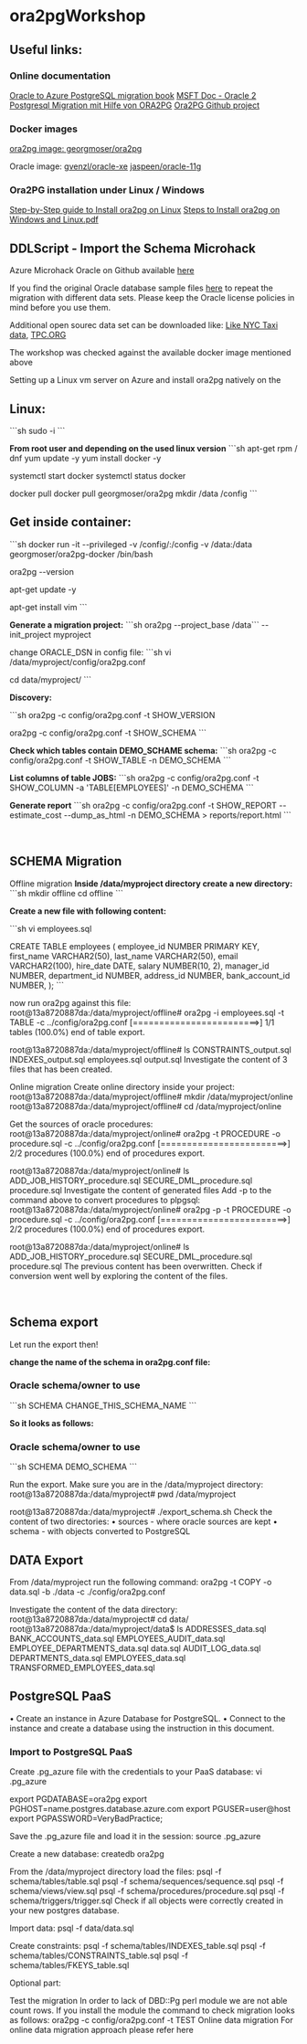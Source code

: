 # ora2pgWorkshop


## Useful links:


### Online documentation 

[Oracle to Azure PostgreSQL migration book](https://github.com/microsoft/OrcasNinjaTeam/blob/master/Oracle%20to%20PostgreSQL%20Migration%20Guide/Oracle%20to%20Azure%20Database%20for%20PostgreSQL%20Migration%20Guide.pdf)
[MSFT Doc - Oracle 2 Postgresql Migration mit Hilfe von ORA2PG](https://learn.microsoft.com/de-de/azure/postgresql/migrate/how-to-migrate-oracle-ora2pg)
[Ora2PG Github project](https://github.com/darold/ora2pg)


### Docker images

[ora2pg image: georgmoser/ora2pg](https://hub.docker.com/r/georgmoser/ora2pg)

Oracle image: 
[gvenzl/oracle-xe](https://hub.docker.com/r/georgmoser/ora2pg)
[jaspeen/oracle-11g](https://hub.docker.com/r/jaspeen/oracle-11g)


### Ora2PG installation under Linux / Windows

[Step-by-Step guide to Install ora2pg on Linux](https://download.microsoft.com/download/3/b/2/3b2dc2ed-849d-45dd-a68f-8ba8502c9faf/Step-by-Step%20guide%20to%20Install%20ora2pg%20on%20Linux.pdf)
[Steps to Install ora2pg on Windows and Linux.pdf](https://github.com/microsoft/DataMigrationTeam/blob/master/Whitepapers/Steps%20to%20Install%20ora2pg%20on%20Windows%20and%20Linux.pdf)



## DDLScript - Import the Schema Microhack 

Azure Microhack Oracle on Github available [here](https://github.com/microsoft/MicroHack/tree/oracle-migration-r-20250227/03-Azure/01-03-Infrastructure/10_Oracle_on_Azure/resources/environment_setup/Oracle_Schema)

If you find the original Oracle database sample files [here](https://www.oracle.com/database/technologies/appdev/datamodeler-samples.html)  to repeat the migration with different data sets. Please keep the Oracle license policies in mind before you use them. 

Additional open sourec data set can be downloaded like:
[Like NYC Taxi data](https://www.nyc.gov/site/tlc/about/tlc-trip-record-data.page), [TPC.ORG](https://www.tpc.org/tpcds/)


The workshop was checked against the available docker image mentioned above

Setting up a Linux vm server on Azure and install ora2pg natively on the 

## Linux: 

\`\`\`sh
sudo -i
\`\`\`

__From root user and depending on the used linux version__
\`\`\`sh
apt-get 
rpm / dnf
yum update -y
yum install docker -y

systemctl start docker
systemctl status docker

docker pull docker pull georgmoser/ora2pg
mkdir /data /config
\`\`\`

## Get inside container: 
\`\`\`sh
docker run -it --privileged -v /config/:/config -v /data:/data georgmoser/ora2pg-docker /bin/bash

ora2pg --version

apt-get update -y

apt-get install vim
\`\`\`


__Generate a migration project:__
\`\`\`sh
ora2pg --project_base /data\`\`\` --init_project myproject

change ORACLE_DSN in config file:
\`\`\`sh
vi /data/myproject/config/ora2pg.conf

cd data/myproject/
\`\`\`

__Discovery:__

\`\`\`sh
ora2pg -c config/ora2pg.conf -t SHOW_VERSION

ora2pg -c config/ora2pg.conf -t SHOW_SCHEMA 
\`\`\`

__Check which tables contain DEMO_SCHAME schema:__
\`\`\`sh
ora2pg -c config/ora2pg.conf -t SHOW_TABLE -n DEMO_SCHEMA
\`\`\`

__List columns of table JOBS:__
\`\`\`sh
ora2pg -c config/ora2pg.conf -t SHOW_COLUMN -a 'TABLE[EMPLOYEES]' -n DEMO_SCHEMA
\`\`\`

__Generate report__
\`\`\`sh
ora2pg -c config/ora2pg.conf -t SHOW_REPORT --estimate_cost --dump_as_html -n DEMO_SCHEMA > reports/report.html
\`\`\`

 
## SCHEMA Migration

Offline migration
__Inside /data/myproject directory create a new directory:__
\`\`\`sh
mkdir offline
cd offline
\`\`\`

__Create a new file with following content:__

\`\`\`sh
vi employees.sql

CREATE TABLE employees (
    employee_id NUMBER PRIMARY KEY,
    first_name VARCHAR2(50),
    last_name VARCHAR2(50),
    email VARCHAR2(100),
    hire_date DATE,
    salary NUMBER(10, 2),
    manager_id NUMBER,
    department_id NUMBER,
    address_id NUMBER,
bank_account_id NUMBER,
);
\`\`\`

now run ora2pg against this file:
root@13a8720887da:/data/myproject/offline# ora2pg -i employees.sql -t TABLE -c ../config/ora2pg.conf 
[========================>] 1/1 tables (100.0%) end of table export.


root@13a8720887da:/data/myproject/offline# ls
CONSTRAINTS_output.sql	INDEXES_output.sql  employees.sql  output.sql
Investigate the content of 3 files that has been created.

Online migration
Create online directory inside your project:
root@13a8720887da:/data/myproject/offline# mkdir /data/myproject/online
root@13a8720887da:/data/myproject/offline# cd /data/myproject/online

Get the sources of oracle procedures:
root@13a8720887da:/data/myproject/online# ora2pg -t PROCEDURE -o procedure.sql -c ../config/ora2pg.conf
[========================>] 2/2 procedures (100.0%) end of procedures export.


root@13a8720887da:/data/myproject/online# ls
ADD_JOB_HISTORY_procedure.sql  SECURE_DML_procedure.sql  procedure.sql
Investigate the content of generated files
Add -p to the command above to convert procedures to plpgsql:
root@13a8720887da:/data/myproject/online# ora2pg -p -t PROCEDURE -o procedure.sql -c ../config/ora2pg.conf
[========================>] 2/2 procedures (100.0%) end of procedures export.

root@13a8720887da:/data/myproject/online# ls
ADD_JOB_HISTORY_procedure.sql  SECURE_DML_procedure.sql  procedure.sql
The previous content has been overwritten. Check if conversion went well by exploring the content of the files.

 
## Schema export 
Let run the export then!

__change the name of the schema in ora2pg.conf file:__

### Oracle schema/owner to use
\`\`\`sh
SCHEMA  CHANGE_THIS_SCHEMA_NAME
\`\`\`

__So it looks as follows:__
### Oracle schema/owner to use
\`\`\`sh
SCHEMA DEMO_SCHEMA
\`\`\`

Run the export. Make sure you are in the /data/myproject directory:
root@13a8720887da:/data/myproject# pwd
/data/myproject

root@13a8720887da:/data/myproject# ./export_schema.sh
Check the content of two directories:
•	sources - where oracle sources are kept
•	schema - with objects converted to PostgreSQL


## DATA Export
From /data/myproject run the following command:
ora2pg -t COPY -o data.sql -b ./data -c ./config/ora2pg.conf

Investigate the content of the data directory:
root@13a8720887da:/data/myproject# cd data/
root@13a8720887da:/data/myproject/data$ ls
ADDRESSES_data.sql  BANK_ACCOUNTS_data.sql  EMPLOYEES_AUDIT_data.sql  EMPLOYEE_DEPARTMENTS_data.sql   data.sql   AUDIT_LOG_data.sql  DEPARTMENTS_data.sql    EMPLOYEES_data.sql  TRANSFORMED_EMPLOYEES_data.sql


## PostgreSQL PaaS
•	Create an instance in Azure Database for PostgreSQL.
•	Connect to the instance and create a database using the instruction in this document.


### Import to PostgreSQL PaaS

Create .pg_azure file with the credentials to your PaaS database:
vi .pg_azure

export PGDATABASE=ora2pg
export PGHOST=name.postgres.database.azure.com
export PGUSER=user@host
export PGPASSWORD=VeryBadPractice;

Save the .pg_azure file and load it in the session:
source .pg_azure

Create a new database:
createdb ora2pg

From the /data/myproject directory load the files:
psql -f schema/tables/table.sql
psql -f schema/sequences/sequence.sql
psql -f schema/views/view.sql 
psql -f schema/procedures/procedure.sql
psql -f schema/triggers/trigger.sql
Check if all objects were correctly created in your new postgres database.

Import data:
psql -f data/data.sql

Create constraints:
psql -f schema/tables/INDEXES_table.sql
psql -f schema/tables/CONSTRAINTS_table.sql
psql -f schema/tables/FKEYS_table.sql



Optional part:

Test the migration
In order to lack of DBD::Pg perl module we are not able count rows. If you install the module the command to check migration looks as follows:
ora2pg -c config/ora2pg.conf -t TEST
Online data migration
For online data migration approach please refer here

